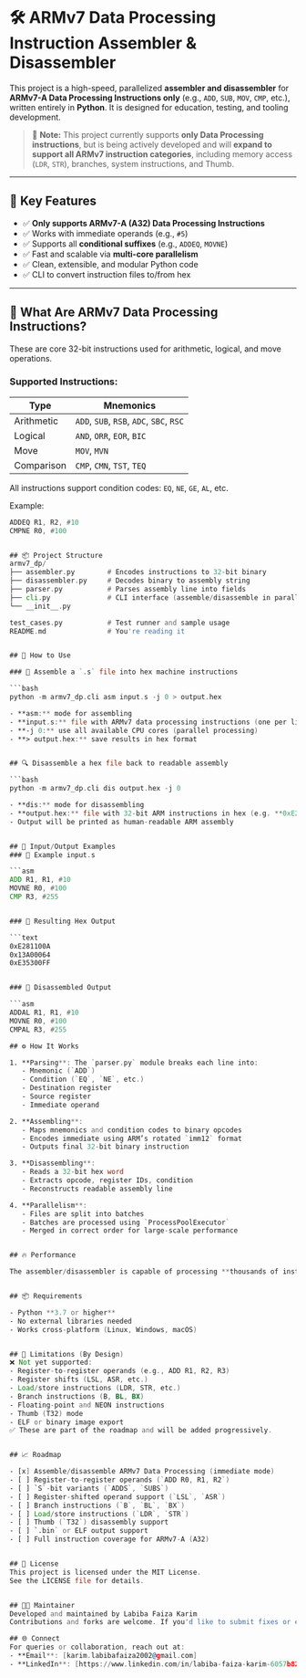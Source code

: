 # 🛠️ ARMv7 Data Processing Instruction Assembler & Disassembler

This project is a high-speed, parallelized **assembler and disassembler** for **ARMv7-A Data Processing Instructions only** (e.g., `ADD`, `SUB`, `MOV`, `CMP`, etc.), written entirely in **Python**. It is designed for education, testing, and tooling development.

> 🔄 **Note:** This project currently supports **only Data Processing instructions**, but is being actively developed and will **expand to support all ARMv7 instruction categories**, including memory access (`LDR`, `STR`), branches, system instructions, and Thumb.

---

## 📌 Key Features

- ✅ **Only supports ARMv7-A (A32) Data Processing Instructions**
- ✅ Works with immediate operands (e.g., `#5`)
- ✅ Supports all **conditional suffixes** (e.g., `ADDEQ`, `MOVNE`)
- ✅ Fast and scalable via **multi-core parallelism**
- ✅ Clean, extensible, and modular Python code
- ✅ CLI to convert instruction files to/from hex

---

## 🧠 What Are ARMv7 Data Processing Instructions?

These are core 32-bit instructions used for arithmetic, logical, and move operations.

### Supported Instructions:

| Type         | Mnemonics |
|--------------|-----------|
| Arithmetic   | `ADD`, `SUB`, `RSB`, `ADC`, `SBC`, `RSC` |
| Logical      | `AND`, `ORR`, `EOR`, `BIC` |
| Move         | `MOV`, `MVN` |
| Comparison   | `CMP`, `CMN`, `TST`, `TEQ` |

All instructions support condition codes: `EQ`, `NE`, `GE`, `AL`, etc.

Example:
```asm
ADDEQ R1, R2, #10
CMPNE R0, #100


## 📦 Project Structure
armv7_dp/
├── assembler.py        # Encodes instructions to 32-bit binary
├── disassembler.py     # Decodes binary to assembly string
├── parser.py           # Parses assembly line into fields
├── cli.py              # CLI interface (assemble/disassemble in parallel)
└── __init__.py

test_cases.py           # Test runner and sample usage
README.md               # You're reading it


## 🚀 How to Use

### 🔧 Assemble a `.s` file into hex machine instructions

```bash
python -m armv7_dp.cli asm input.s -j 0 > output.hex

- **asm:** mode for assembling
- **input.s:** file with ARMv7 data processing instructions (one per line)
- **-j 0:** use all available CPU cores (parallel processing)
- **> output.hex:** save results in hex format


## 🔍 Disassemble a hex file back to readable assembly

```bash
python -m armv7_dp.cli dis output.hex -j 0

- **dis:** mode for disassembling
- **output.hex:** file with 32-bit ARM instructions in hex (e.g. **0xE281100A**)
- Output will be printed as human-readable ARM assembly 


## 🧪 Input/Output Examples
### 📝 Example input.s

```asm
ADD R1, R1, #10
MOVNE R0, #100
CMP R3, #255


### 🧾 Resulting Hex Output

```text
0xE281100A
0x13A00064
0xE35300FF


### 🔁 Disassembled Output

```asm
ADDAL R1, R1, #10
MOVNE R0, #100
CMPAL R3, #255

## ⚙️ How It Works

1. **Parsing**: The `parser.py` module breaks each line into:
   - Mnemonic (`ADD`)
   - Condition (`EQ`, `NE`, etc.)
   - Destination register
   - Source register
   - Immediate operand

2. **Assembling**:
   - Maps mnemonics and condition codes to binary opcodes
   - Encodes immediate using ARM’s rotated `imm12` format
   - Outputs final 32-bit binary instruction

3. **Disassembling**:
   - Reads a 32-bit hex word
   - Extracts opcode, register IDs, condition
   - Reconstructs readable assembly line

4. **Parallelism**:
   - Files are split into batches
   - Batches are processed using `ProcessPoolExecutor`
   - Merged in correct order for large-scale performance


## 🔥 Performance

The assembler/disassembler is capable of processing **thousands of instructions per second** using all available CPU cores. The multi-processing architecture allows handling large `.s` or `.hex` files efficiently and reliably.


## 📦 Requirements

- Python **3.7 or higher**
- No external libraries needed
- Works cross-platform (Linux, Windows, macOS)


## 🧱 Limitations (By Design)
❌ Not yet supported:
- Register-to-register operands (e.g., ADD R1, R2, R3)
- Register shifts (LSL, ASR, etc.)
- Load/store instructions (LDR, STR, etc.)
- Branch instructions (B, BL, BX)
- Floating-point and NEON instructions
- Thumb (T32) mode
- ELF or binary image export
✅ These are part of the roadmap and will be added progressively.


## 📈 Roadmap

- [x] Assemble/disassemble ARMv7 Data Processing (immediate mode)
- [ ] Register-to-register operands (`ADD R0, R1, R2`)
- [ ] `S`-bit variants (`ADDS`, `SUBS`)
- [ ] Register-shifted operand support (`LSL`, `ASR`)
- [ ] Branch instructions (`B`, `BL`, `BX`)
- [ ] Load/store instructions (`LDR`, `STR`)
- [ ] Thumb (`T32`) disassembly support
- [ ] `.bin` or ELF output support
- [ ] Full instruction coverage for ARMv7-A (A32)


## 📜 License
This project is licensed under the MIT License.
See the LICENSE file for details.


## 👨‍💻 Maintainer
Developed and maintained by Labiba Faiza Karim
Contributions and forks are welcome. If you'd like to submit fixes or enhancements, feel free to open an issue or a pull request.

## 🌐 Connect
For queries or collaboration, reach out at:
- **Email**: [karim.labibafaiza2002@gmail.com]
- **LinkedIn**: [https://www.linkedin.com/in/labiba-faiza-karim-6057b8217/]